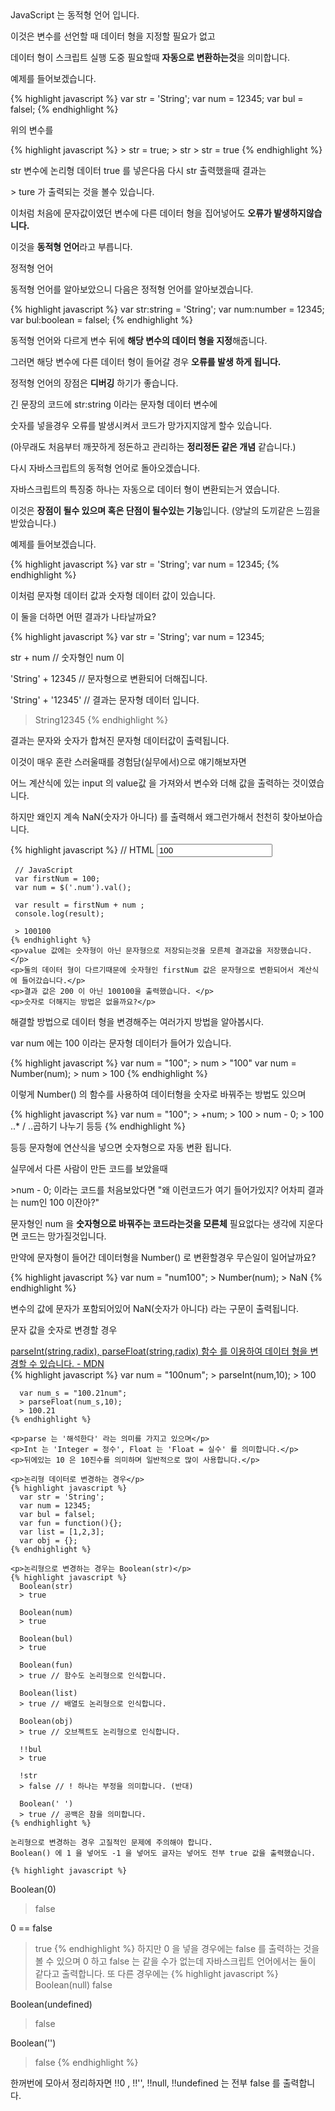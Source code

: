 <div class="box">
	<div class="small-title">JavaScript 는 동적형 언어 입니다.</div>
	<p>이것은 변수를 선언할 때 데이터 형을 지정할 필요가 없고</p>
	<p>데이터 형이 스크립트 실행 도중 필요할때 <strong>자동으로 변환하는것</strong>을 의미합니다.</p>
</div>

<div class="box">
	<p>예제를 들어보겠습니다.</p>
	{% highlight javascript %}
	  var str = 'String';
	  var num = 12345;
	  var bul = falsel;
	{% endhighlight %}
	<p>위의 변수를</p>
	{% highlight javascript %}
	  > str = true;
	  > str
	  > str = true
	{% endhighlight %}
	<p>str 변수에 논리형 데이터 true 를 넣은다음 다시 str 출력했을때 결과는</p>
	<p>> ture 가 출력되는 것을 볼수 있습니다.</p>
	<p>이처럼 처음에 문자값이였던 변수에 다른 데이터 형을 집어넣어도 <strong>오류가 발생하지않습니다.</strong></p>
	<p>이것을 <strong>동적형 언어</strong>라고 부릅니다.</p>
</div>

<div class="box">
	<div class="small-title">정적형 언어</div>
	<p>동적형 언어를 알아보았으니 다음은 정적형 언어를 알아보겠습니다.</p>
	{% highlight javascript %}
	  var str:string = 'String';
	  var num:number = 12345;
	  var bul:boolean = falsel;
	{% endhighlight %}
	<p>동적형 언어와 다르게 변수 뒤에 <strong>해당 변수의 데이터 형을 지정</strong>해줍니다.</p>
	<p>그러면 해당 변수에 다른 데이터 형이 들어갈 경우 <strong>오류를 발생 하게 됩니다.</strong></p>
	<p>정적형 언어의 장점은 <strong>디버깅</strong> 하기가 좋습니다.</p>
	<p>긴 문장의 코드에 str:string 이라는 문자형 데이터 변수에</p>
	<p>숫자를 넣을경우 오류를 발생시켜서 코드가 망가지지않게 할수 있습니다.</p>
	<p>(아무래도 처음부터 깨끗하게 정돈하고 관리하는 <strong>정리정돈 같은 개념</strong> 같습니다.)</p>
</div>

<div class="box">
	<p>다시 자바스크립트의 동적형 언어로 돌아오겠습니다.</p>
	<p>자바스크립트의 특징중 하나는 자동으로 데이터 형이 변환되는거 였습니다.</p>
	<p>이것은 <strong>장점이 될수 있으며 혹은 단점이 될수있는 기능</strong>입니다. (양날의 도끼같은 느낌을 받았습니다.)</p>
	<p>예제를 들어보겠습니다.</p>	
	{% highlight javascript %}
	  var str = 'String';
	  var num = 12345;
	{% endhighlight %}
</div>

<div class="box">
	<p>이처럼 문자형 데이터 값과 숫자형 데이터 값이 있습니다.</p>
	<p>이 둘을 더하면 어떤 결과가 나타날까요?</p>
</div>

<div class="box">
{% highlight javascript %}
  var str = 'String';
  var num = 12345;
  
  str + num
  // 숫자형인 num 이
  
  'String' + 12345
  // 문자형으로 변환되어 더해집니다.
  
  'String' + '12345'
  // 결과는 문자형 데이터 입니다.
  
  > String12345
{% endhighlight %}
</div>

<div class="box">
	<p>결과는 문자와 숫자가 합쳐진 문자형 데이터값이 출력됩니다.</p>
	<p>이것이 매우 혼란 스러울때를 경험담(실무에서)으로 얘기해보자면</p>
	<p>어느 계산식에 있는 input 의 value값 을 가져와서 변수와 더해 값을 출력하는 것이였습니다. </p>
	<p>하지만 왜인지 계속 NaN(숫자가 아니다) 를 출력해서 왜그런가해서 천천히 찾아보아습니다.</p>
	{% highlight javascript %}
	 // HTML
	 <input value="100" class="num">

	 // JavaScript
	 var firstNum = 100;
	 var num = $('.num').val();

	 var result = firstNum + num ;
	 console.log(result);

	 > 100100
	{% endhighlight %}
	<p>value 값에는 숫자형이 아닌 문자형으로 저장되는것을 모른체 결과값을 저장했습니다.</p>
	<p>둘의 데이터 형이 다르기때문에 숫자형인 firstNum 값은 문자형으로 변환되어서 계산식에 들어갔습니다.</p>
	<p>결과 값은 200 이 아닌 100100을 출력했습니다. </p>
	<p>숫자로 더해지는 방법은 없을까요?</p>
</div>

<div class="box">
	<p>해결할 방법으로 데이터 형을 변경해주는 여러가지 방법을 알아봅시다.</p>
	<p>var num 에는 100 이라는 문자형 데이터가 들어가 있습니다.</p>
	{% highlight javascript %}
	  var num = "100";
	  > num
	  > "100"
	  var num = Number(num);
	  > num
	  > 100
	{% endhighlight %}
	<p>이렇게 Number() 의 함수를 사용하여 데이터형을 숫자로 바꿔주는 방법도 있으며</p>
	{% highlight javascript %}
	  var num = "100";
	  > +num;
	  > 100
	  > num  - 0;
	  > 100
	  ..* / ..곱하기 나누기 등등
	{% endhighlight %}
	<p>등등 문자형에 연산식을 넣으면 숫자형으로 자동 변환 됩니다.</p>
	<p>실무에서 다른 사람이 만든 코드를 보았을때</p>
	<p>>num - 0; 이라는 코드를 처음보았다면 "왜 이런코드가 여기 들어가있지? 어차피 결과는 num인 100 이잔아?"</p>
	<p>문자형인 num 을 <strong>숫자형으로 바꿔주는 코드라는것을 모른체</strong> 필요없다는 생각에 지운다면 코드는 망가질것입니다.</p>
</div>

<div class="box">
	<p>만약에 문자형이 들어간 데이터형을 Number() 로 변환할경우 무슨일이 일어날까요?</p>
	{% highlight javascript %}
	  var num = "num100";
	  > Number(num);
	  > NaN
	{% endhighlight %}
	<p>변수의 값에 문자가 포함되어있어 NaN(숫자가 아니다) 라는 구문이 출력됩니다.</p>
	<p>문자 값을 숫자로 변경할 경우</p>
	<div class="pro-txt">
		<a href="https://developer.mozilla.org/ko/docs/Web/JavaScript/Reference/Global_Objects/parseInt" target="_blank">parseInt(string,radix), parseFloat(string,radix) 함수 를 이용하여 데이터 형을 변경할 수 있습니다. - MDN</a>
	</div>
</div>

<div class="box">
	{% highlight javascript %}
	  var num = "100num";
	  > parseInt(num,10);
	  > 100

	  var num_s = "100.21num";
	  > parseFloat(num_s,10);
	  > 100.21
	{% endhighlight %}

	<p>parse 는 '해석한다' 라는 의미를 가지고 있으며</p> 
	<p>Int 는 'Integer = 정수', Float 는 'Float = 실수' 를 의미합니다.</p>
	<p>뒤에있는 10 은 10진수를 의미하며 일반적으로 많이 사용합니다.</p>

	<p>논리형 데이터로 변경하는 경우</p>
	{% highlight javascript %}
	  var str = 'String';
	  var num = 12345;
	  var bul = falsel;
	  var fun = function(){};
	  var list = [1,2,3];
	  var obj = {};
	{% endhighlight %}

	<p>논리형으로 변경하는 경우는 Boolean(str)</p>
	{% highlight javascript %}
	  Boolean(str)
	  > true

	  Boolean(num)
	  > true

	  Boolean(bul)
	  > true

	  Boolean(fun)
	  > true // 함수도 논리형으로 인식합니다.

	  Boolean(list)
	  > true // 배열도 논리형으로 인식합니다.

	  Boolean(obj)
	  > true // 오브젝트도 논리형으로 인식합니다.

	  !!bul
	  > true

	  !str
	  > false // ! 하나는 부정을 의미합니다. (반대)

	  Boolean(' ')
	  > true // 공백은 참을 의미합니다.
	{% endhighlight %}

	논리형으로 변경하는 경우 고질적인 문제에 주의해야 합니다.
	Boolean() 에 1 을 넣어도 -1 을 넣어도 글자는 넣어도 전부 true 값을 출력했습니다.

	{% highlight javascript %}
Boolean(0)
> false

0 == false
> true
{% endhighlight %}
하지만 0 을 넣을 경우에는 false 를 출력하는 것을 볼 수 있으며
0 하고 false 는 같을 수가 없는데 자바스크립트 언어에서는 둘이 같다고 출력합니다.
또 다른 경우에는 
{% highlight javascript %}
Boolean(null)
> false

Boolean(undefined)
> false

Boolean('')
> false
{% endhighlight %}

한꺼번에 모아서 정리하자면
!!0 , !!'', !!null, !!undefined
는 전부 false 를 출력합니다.
</div>
